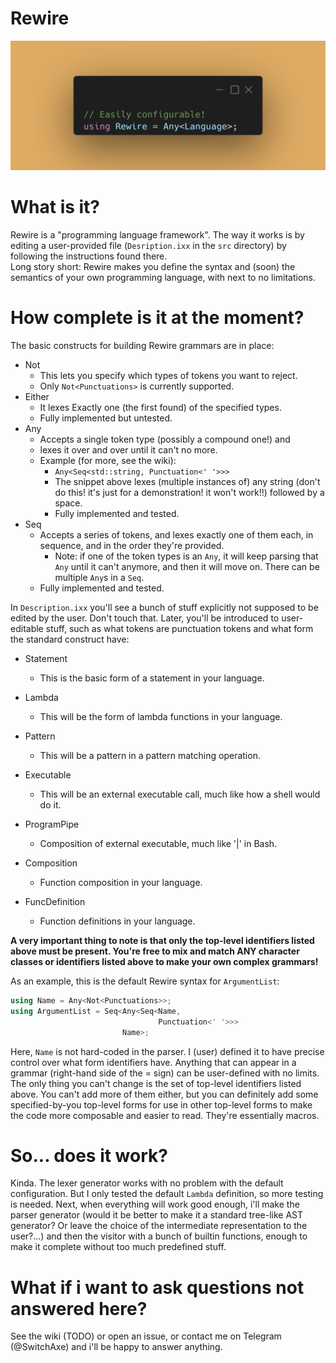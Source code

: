 # Rewire

![Rewire](./rewire_pic.png "Rewire banner")  

# What is it?
Rewire is a "programming language framework". The way it works is
by editing a user-provided file (`Desription.ixx` in the
`src` directory) by following the instructions found there.  
Long story short: Rewire makes you define the syntax and (soon) the
semantics of your own programming language, with next to no
limitations.
# How complete is it at the moment?
The basic constructs for building Rewire grammars are in place:
- Not
  - This lets you specify which types of tokens you want to reject.
  - Only `Not<Punctuations>` is currently supported.
- Either
  - It lexes Exactly one (the first found) of the specified types.
  - Fully implemented but untested.
- Any
  - Accepts a single token type (possibly a compound one!) and
  - lexes it over and over until it can't no more.
  - Example (for more, see the wiki):
    - `Any<Seq<std::string, Punctuation<' '>>>`
    - The snippet above lexes (multiple instances of) any string
      (don't do this! it's just for a demonstration! it won't work!!)
      followed by a space.
    - Fully implemented and tested.
- Seq
  - Accepts a series of tokens, and lexes exactly one of them
    each, in sequence, and in the order they're provided.
    - Note: if one of the token types is an `Any`, it will
      keep parsing that `Any` until it can't anymore, and then
      it will move on. There can be multiple `Any`s in a `Seq`.
  - Fully implemented and tested.

In `Description.ixx` you'll see a bunch of stuff explicitly not
supposed to be edited by the user. Don't touch that. Later, you'll
be introduced to user-editable stuff, such as what tokens are
punctuation tokens and what form the standard construct have:

- Statement
  - This is the basic form of a statement in your language.

- Lambda
  - This will be the form of lambda functions in your language.

- Pattern
  - This will be a pattern in a pattern matching operation.
- Executable
  - This will be an external executable call, much like how a
    shell would do it.
- ProgramPipe
  - Composition of external executable, much like '|' in Bash.
- Composition
  - Function composition in your language.
- FuncDefinition
  - Function definitions in your language.

**A very important thing to note is that only the top-level
identifiers listed above must be present. You're free to
mix and match ANY character classes or identifiers listed above
to make your own complex grammars!**

As an example, this is the default Rewire syntax for
`ArgumentList`:

```cpp
using Name = Any<Not<Punctuations>>;
using ArgumentList = Seq<Any<Seq<Name,
                                 Punctuation<' '>>>
                         Name>;  
```

Here, `Name` is not hard-coded in the parser. I (user) defined it
to have precise control over what form identifiers have.
Anything that can appear in a grammar (right-hand side of the
= sign) can be user-defined with no limits.
The only thing you can't change is the set of top-level
identifiers listed above. You can't add more of them either, but
you can definitely add some specified-by-you top-level forms for
use in other top-level forms to make the code more composable and
easier to read. They're essentially macros.

# So... does it work?
Kinda. The lexer generator works with no problem with the default
configuration. But I only tested the default `Lambda` definition,
so more testing is needed. Next, when everything will work good
enough, i'll make the parser generator (would it be better to
make it a standard tree-like AST generator? Or leave the choice of
the intermediate representation to the user?...) and then the
visitor with a bunch of builtin functions, enough to make it
complete without too much predefined stuff.

# What if i want to ask questions not answered here?
See the wiki (TODO) or open an issue, or contact me on Telegram
(@SwitchAxe) and i'll be happy to answer anything.
